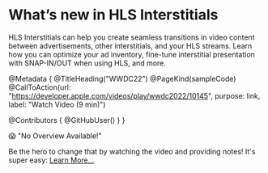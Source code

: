 # What’s new in HLS Interstitials

HLS Interstitials can help you create seamless transitions in video content between advertisements, other interstitials, and your HLS streams. Learn how you can optimize your ad inventory, fine-tune interstitial presentation with SNAP-IN/OUT when using HLS, and more.

@Metadata {
   @TitleHeading("WWDC22")
   @PageKind(sampleCode)
   @CallToAction(url: "https://developer.apple.com/videos/play/wwdc2022/10145", purpose: link, label: "Watch Video (9 min)")

   @Contributors {
      @GitHubUser(<replace this with your GitHub handle>)
   }
}

😱 "No Overview Available!"

Be the hero to change that by watching the video and providing notes! It's super easy:
 [Learn More…](https://wwdcnotes.com/documentation/wwdcnotes/contributing)
